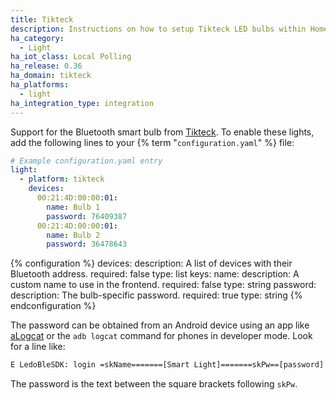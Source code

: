 ```yaml
---
title: Tikteck
description: Instructions on how to setup Tikteck LED bulbs within Home Assistant.
ha_category:
  - Light
ha_iot_class: Local Polling
ha_release: 0.36
ha_domain: tikteck
ha_platforms:
  - light
ha_integration_type: integration
---
```


Support for the Bluetooth smart bulb from [Tikteck](https://www.tikteck.com/). To enable these lights, add the following lines to your {% term "`configuration.yaml`" %} file:

```yaml
# Example configuration.yaml entry
light:
  - platform: tikteck
    devices:
      00:21:4D:00:00:01:
        name: Bulb 1
        password: 76409387
      00:21:4D:00:00:01:
        name: Bulb 2
        password: 36478643
```

{% configuration %}
devices:
  description: A list of devices with their Bluetooth address.
  required: false
  type: list
  keys:
    name:
      description: A custom name to use in the frontend.
      required: false
      type: string
    password:
      description: The bulb-specific password.
      required: true
      type: string
{% endconfiguration %}

The password can be obtained from an Android device using an app like [aLogcat](https://play.google.com/store/apps/details?id=rs.pedjaapps.alogcatroot.app&hl=en) or the `adb logcat` command for phones in developer mode. Look for a line like:

```txt
E LedoBleSDK: login =skName=======[Smart Light]=======skPw==[password]
```

The password is the text between the square brackets following `skPw`.
